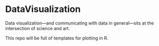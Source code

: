 # DataVisualization

Data visualization—and communicating with data in general—sits at 
the intersection of science and art. 

This repo will be full of templates for plotting in R.
